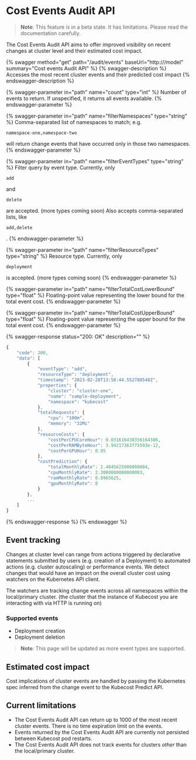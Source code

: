# Cost Events Audit API

> **Note**: This feature is in a beta state. It has limitations. Please read the documentation carefully.

The Cost Events Audit API aims to offer improved visibility on recent changes at cluster level and their estimated cost impact.

{% swagger method="get" path="/audit/events" baseUrl="http://<your-kubecost-address>/model" summary="Cost events Audit API" %}
{% swagger-description %}
Accesses the most recent cluster events and their predicted cost impact
{% endswagger-description %}

{% swagger-parameter in="path" name="count" type="int" %}
Number of events to return. If unspecified, it returns all events available.
{% endswagger-parameter %}

{% swagger-parameter in="path" name="filterNamespaces" type="string" %}
Comma-separated list of namespaces to match; e.g.

`namespace-one,namespace-two`

will return change events that have occurred only in those two namespaces.
{% endswagger-parameter %}

{% swagger-parameter in="path" name="filterEventTypes" type="string" %}
Filter query by event type. Currently, only

`add`

and

`delete`

are accepted. (more types coming soon) Also accepts comma-separated lists, like

`add,delete`

.
{% endswagger-parameter %}

{% swagger-parameter in="path" name="filterResourceTypes" type="string" %}
Resource type. Currently, only

`deployment`

 is accepted. (more types coming soon)
{% endswagger-parameter %}

{% swagger-parameter in="path" name="filterTotalCostLowerBound" type="float" %}
Floating-point value representing the lower bound for the total event cost.
{% endswagger-parameter %}

{% swagger-parameter in="path" name="filterTotalCostUpperBound" type="float" %}
Floating-point value representing the upper bound for the total event cost.
{% endswagger-parameter %}

{% swagger-response status="200: OK" description="" %}
```javascript
{
    "code": 200,
    "data": [
        {
            "eventType": "add",
            "resourceType": "deployment",
            "timestamp": "2023-02-28T13:58:44.552788548Z",
            "properties": {
                "cluster": "cluster-one",
                "name": "sample-deployment",
                "namespace": "kubecost"
            },
            "totalRequests": {
                "cpu": "100m",
                "memory": "32Mi"
            },
            "resourceCosts": {
                "costPerCPUCoreHour": 0.031616438356164386,
                "costPerRAMByteHour": 3.94217363775593e-12,
                "costPerGPUHour": 0.95
            },
            "costPrediction": {
                "totalMonthlyRate": 2.4045625000000004,
                "cpuMonthlyRate": 2.3080000000000003,
                "ramMonthlyRate": 0.0965625,
                "gpuMonthlyRate": 0
            }
        },
        ...
    ]
}
```
{% endswagger-response %}
{% endswagger %}

## Event tracking

Changes at cluster level can range from actions triggered by declarative statements submitted by users (e.g. creation of a Deployment) to automated actions (e.g. cluster autoscaling) or performance events. We detect changes that would have an impact on the overall cluster cost using watchers on the Kubernetes API client.

The watchers are tracking change events across all namespaces within the local/primary cluster. (the cluster that the instance of Kubecost you are interacting with via HTTP is running on)

### Supported events

* Deployment creation
* Deployment deletion

> **Note**: This page will be updated as more event types are supported.

## Estimated cost impact

Cost implications of cluster events are handled by passing the Kubernetes spec inferred from the change event to the Kubecost Predict API.

## Current limitations

* The Cost Events Audit API can return up to 1000 of the most recent cluster events. There is no time expiration limit on the events.
* Events returned by the Cost Events Audit API are currently not persisted between Kubecost pod restarts.
* The Cost Events Audit API does not track events for clusters _other_ than the local/primary cluster.
